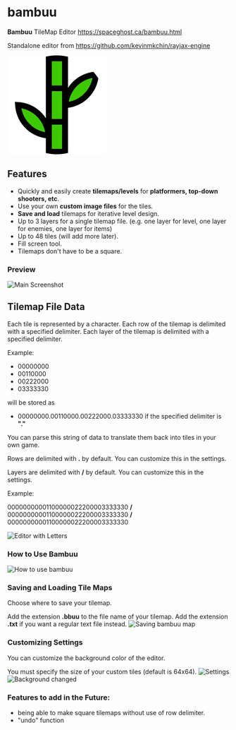 # bambuu
**Bambuu** TileMap Editor https://spaceghost.ca/bambuu.html

Standalone editor from https://github.com/kevinmkchin/rayjax-engine

![icon](icon.png)

## Features
- Quickly and easily create **tilemaps/levels** for **platformers, top-down shooters, etc**.
- Use your own **custom image files** for the tiles.
- **Save and load** tilemaps for iterative level design. 
- Up to 3 layers for a single tilemap file. (e.g. one layer for level, one layer for enemies, one layer for items)
- Up to 48 tiles (will add more later).
- Fill screen tool.
- Tilemaps don't have to be a square.

### Preview
![Main Screenshot](https://i.imgur.com/t40DbHc.png)

## Tilemap File Data
Each tile is represented by a character.
Each row of the tilemap is delimited with a specified delimiter.
Each layer of the tilemap is delimited with a specified delimiter.

Example:
- 00000000
- 00110000
- 00222000
- 03333330

will be stored as
- 00000000.00110000.00222000.03333330 if the specified delimiter is **"."**

You can parse this string of data to translate them back into tiles in your own game.

Rows are delimited with **.** by default. You can customize this in the settings.

Layers are delimited with **/** by default. You can customize this in the settings. 

Example:

00000000001100000022200003333330 **/** 00000000001100000022200003333330 **/** 00000000001100000022200003333330

![Editor with Letters](https://i.imgur.com/hlc6vGy.png)


### How to Use Bambuu
![How to use bambuu](https://i.imgur.com/oMLTtGb.png)


### Saving and Loading Tile Maps
Choose where to save your tilemap.

Add the extension **.bbuu** to the file name of your tilemap. 
Add the extension **.txt** if you want a regular text file instead.
![Saving bambuu map](https://i.imgur.com/AemjwAb.png)


### Customizing Settings
You can customize the background color of the editor.

You must specify the size of your custom tiles (default is 64x64).
![Settings](https://i.imgur.com/cP4JXIy.png)
![Background changed](https://i.imgur.com/v6zvdwb.png)


### Features to add in the Future:
- being able to make square tilemaps without use of row delimiter.
- "undo" function
